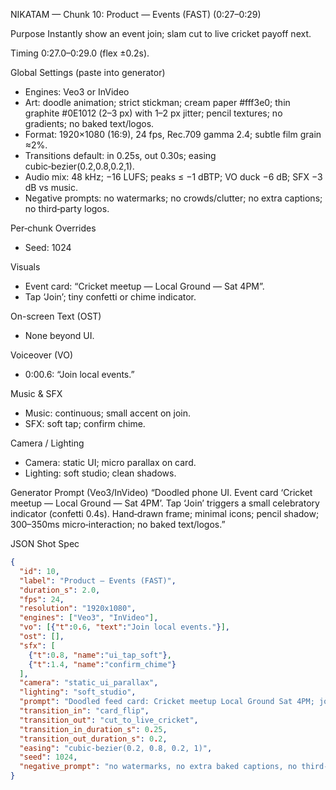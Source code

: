 NIKATAM — Chunk 10: Product — Events (FAST) (0:27–0:29)

Purpose
Instantly show an event join; slam cut to live cricket payoff next.

Timing
0:27.0–0:29.0 (flex ±0.2s).

Global Settings (paste into generator)
- Engines: Veo3 or InVideo
- Art: doodle animation; strict stickman; cream paper #fff3e0; thin graphite #0E1012 (2–3 px) with 1–2 px jitter; pencil textures; no gradients; no baked text/logos.
- Format: 1920×1080 (16:9), 24 fps, Rec.709 gamma 2.4; subtle film grain ≈2%.
- Transitions default: in 0.25s, out 0.30s; easing cubic‑bezier(0.2,0.8,0.2,1).
- Audio mix: 48 kHz; −16 LUFS; peaks ≤ −1 dBTP; VO duck −6 dB; SFX −3 dB vs music.
- Negative prompts: no watermarks; no crowds/clutter; no extra captions; no third‑party logos.

Per‑chunk Overrides
- Seed: 1024

Visuals
- Event card: “Cricket meetup — Local Ground — Sat 4PM”.
- Tap ‘Join’; tiny confetti or chime indicator.

On-screen Text (OST)
- None beyond UI.

Voiceover (VO)
- 0:00.6: “Join local events.”

Music & SFX
- Music: continuous; small accent on join.
- SFX: soft tap; confirm chime.

Camera / Lighting
- Camera: static UI; micro parallax on card.
- Lighting: soft studio; clean shadows.



Generator Prompt (Veo3/InVideo)
“Doodled phone UI. Event card ‘Cricket meetup — Local Ground — Sat 4PM’. Tap ‘Join’ triggers a small celebratory indicator (confetti 0.4s). Hand‑drawn frame; minimal icons; pencil shadow; 300–350ms micro‑interaction; no baked text/logos.”

JSON Shot Spec
```json
{
  "id": 10,
  "label": "Product — Events (FAST)",
  "duration_s": 2.0,
  "fps": 24,
  "resolution": "1920x1080",
  "engines": ["Veo3", "InVideo"],
  "vo": [{"t":0.6, "text":"Join local events."}],
  "ost": [],
  "sfx": [
    {"t":0.8, "name":"ui_tap_soft"},
    {"t":1.4, "name":"confirm_chime"}
  ],
  "camera": "static_ui_parallax",
  "lighting": "soft_studio",
  "prompt": "Doodled feed card: Cricket meetup Local Ground Sat 4PM; join tap; minimal UI; no baked text.",
  "transition_in": "card_flip",
  "transition_out": "cut_to_live_cricket",
  "transition_in_duration_s": 0.25,
  "transition_out_duration_s": 0.2,
  "easing": "cubic-bezier(0.2, 0.8, 0.2, 1)",
  "seed": 1024,
  "negative_prompt": "no watermarks, no extra baked captions, no third-party logos"
}
```


